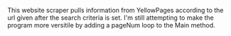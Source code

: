 This website scraper pulls information from YellowPages according to the url given after the search criteria is set.
I'm still attempting to make the program more versitile by adding a pageNum loop to the Main method.
